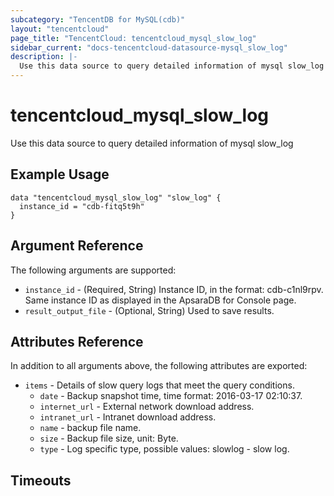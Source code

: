 ```yaml
---
subcategory: "TencentDB for MySQL(cdb)"
layout: "tencentcloud"
page_title: "TencentCloud: tencentcloud_mysql_slow_log"
sidebar_current: "docs-tencentcloud-datasource-mysql_slow_log"
description: |-
  Use this data source to query detailed information of mysql slow_log
---
```


# tencentcloud_mysql_slow_log

Use this data source to query detailed information of mysql slow_log

## Example Usage

```hcl
data "tencentcloud_mysql_slow_log" "slow_log" {
  instance_id = "cdb-fitq5t9h"
}
```

## Argument Reference

The following arguments are supported:

* `instance_id` - (Required, String) Instance ID, in the format: cdb-c1nl9rpv. Same instance ID as displayed in the ApsaraDB for Console page.
* `result_output_file` - (Optional, String) Used to save results.

## Attributes Reference

In addition to all arguments above, the following attributes are exported:

* `items` - Details of slow query logs that meet the query conditions.
  * `date` - Backup snapshot time, time format: 2016-03-17 02:10:37.
  * `internet_url` - External network download address.
  * `intranet_url` - Intranet download address.
  * `name` - backup file name.
  * `size` - Backup file size, unit: Byte.
  * `type` - Log specific type, possible values: slowlog - slow log.


## Timeouts

<no value>


